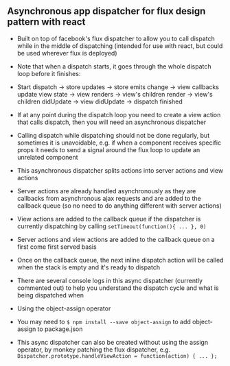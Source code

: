 ## Asynchronous app dispatcher for flux design pattern with react

- Built on top of facebook's flux dispatcher to allow you to call dispatch while in the middle of dispatching (intended for use with react, but could be used wherever flux is deployed)


- Note that when a dispatch starts, it goes through the whole dispatch loop before it finishes:
 - Start dispatch -> store updates -> store emits change -> view callbacks update view state -> view renders -> view's children render -> view's children didUpdate -> view didUpdate -> dispatch finished  
 - If at any point during the dispatch loop you need to create a view action that calls dispatch, then you will need an asynchronous dispatcher
 - Calling dispatch while dispatching should not be done regularly, but sometimes it is unavoidable, e.g. if when a component receives specific props it needs to send a signal around the flux loop to update an unrelated component


- This asynchronous dispatcher splits actions into server actions and view actions
 - Server actions are already handled asynchronously as they are callbacks from asynchronous ajax requests and are added to the callback queue (so no need to do anything different with server actions)
 - View actions are added to the callback queue if the dispatcher is currently dispatching by calling `setTimeout(function(){ ... }, 0)`
 - Server actions and view actions are added to the callback queue on a first come first served basis
 - Once on the callback queue, the next inline dispatch action will be called when the stack is empty and it's ready to dispatch
 - There are several console logs in this async dispatcher (currently commented out) to help you understand the dispatch cycle and what is being dispatched when


- Using the object-assign operator
 - You may need to `$ npm install --save object-assign` to add object-assign to package.json
 - This async dispatcher can also be created without using the assign operator, by monkey patching the flux dispatcher, e.g. `Dispatcher.prototype.handleViewAction = function(action) { ... };`
